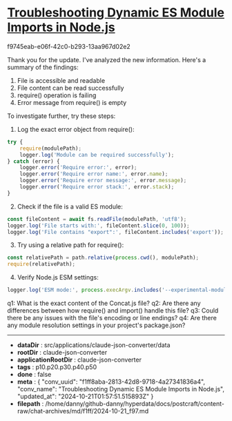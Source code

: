 # [Troubleshooting Dynamic ES Module Imports in Node.js](https://claude.ai/chat/f1ff8aba-2813-42d8-9718-4a27341836a4)

f9745eab-e06f-42c0-b293-13aa967d02e2

 Thank you for the update. I've analyzed the new information. Here's a summary of the findings:

1. File is accessible and readable
2. File content can be read successfully
3. require() operation is failing
4. Error message from require() is empty

To investigate further, try these steps:

1. Log the exact error object from require():
```javascript
try {
    require(modulePath);
    logger.log('Module can be required successfully');
} catch (error) {
    logger.error('Require error:', error);
    logger.error('Require error name:', error.name);
    logger.error('Require error message:', error.message);
    logger.error('Require error stack:', error.stack);
}
```

2. Check if the file is a valid ES module:
```javascript
const fileContent = await fs.readFile(modulePath, 'utf8');
logger.log('File starts with:', fileContent.slice(0, 100));
logger.log('File contains "export":', fileContent.includes('export'));
```

3. Try using a relative path for require():
```javascript
const relativePath = path.relative(process.cwd(), modulePath);
require(relativePath);
```

4. Verify Node.js ESM settings:
```javascript
logger.log('ESM mode:', process.execArgv.includes('--experimental-modules'));
```

q1: What is the exact content of the Concat.js file?
q2: Are there any differences between how require() and import() handle this file?
q3: Could there be any issues with the file's encoding or line endings?
q4: Are there any module resolution settings in your project's package.json?

---

* **dataDir** : src/applications/claude-json-converter/data
* **rootDir** : claude-json-converter
* **applicationRootDir** : claude-json-converter
* **tags** : p10.p20.p30.p40.p50
* **done** : false
* **meta** : {
  "conv_uuid": "f1ff8aba-2813-42d8-9718-4a27341836a4",
  "conv_name": "Troubleshooting Dynamic ES Module Imports in Node.js",
  "updated_at": "2024-10-21T01:57:51.515893Z"
}
* **filepath** : /home/danny/github-danny/hyperdata/docs/postcraft/content-raw/chat-archives/md/f1ff/2024-10-21_f97.md
